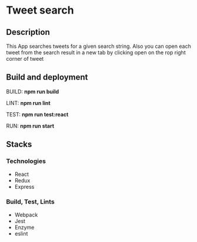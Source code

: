 <h1>Tweet search</h1>

<h2>Description</h2>
<p>
This App searches tweets for a given search string.
Also you can open each tweet from the search result in a new tab by clicking open on the rop right corner of tweet
</p>

<h2> Build and deployment</h2>
<p>
BUILD:
<strong>npm run build </strong>


LINT:
<strong>npm run lint</strong>


TEST:
<strong>npm run test:react</strong>


RUN:
<strong>npm run start </strong>
</p>


<h2>Stacks</h2>

<h3>Technologies</h3>
<ul>
  <li>React</li>
  <li>Redux</li>
  <li>Express</li>
</ul>

<h3>Build, Test, Lints</h3>
<ul>
  <li>Webpack</li>
  <li>Jest</li>
  <li>Enzyme</li>
  <li>eslint</li>
</ul>
